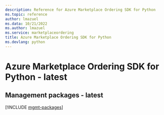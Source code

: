 ```yaml
---
description: Reference for Azure Marketplace Ordering SDK for Python
ms.topic: reference
author: lmazuel
ms.data: 10/21/2022
ms.author: lmazuel
ms.service: marketplaceordering
title: Azure Marketplace Ordering SDK for Python
ms.devlang: python
---
```

# Azure Marketplace Ordering SDK for Python - latest

## Management packages - latest
[!INCLUDE [mgmt-packages](marketplace-ordering-mgmt-index.md)]